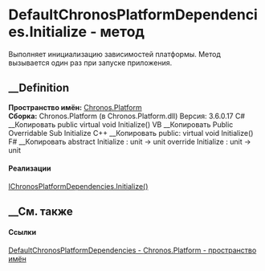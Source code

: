 # DefaultChronosPlatformDependencies.Initialize - метод
Выполняет инициализацию зависимостей платформы. Метод вызывается один раз при
запуске приложения.
## __Definition
 **Пространство имён:** [Chronos.Platform](N_Chronos_Platform.htm)  
 **Сборка:** Chronos.Platform (в Chronos.Platform.dll) Версия: 3.6.0.17
C# __Копировать
     public virtual void Initialize()
VB __Копировать
     Public Overridable Sub Initialize
C++ __Копировать
     public:
    virtual void Initialize()
F# __Копировать
     abstract Initialize : unit -> unit 
    override Initialize : unit -> unit 
#### Реализации
[IChronosPlatformDependencies.Initialize()](M_Chronos_Platform_IChronosPlatformDependencies_Initialize.htm)  
##  __См. также
#### Ссылки
[DefaultChronosPlatformDependencies -
](T_Chronos_Platform_DefaultChronosPlatformDependencies.htm)
[Chronos.Platform - пространство имён](N_Chronos_Platform.htm)
